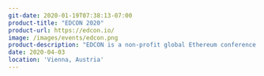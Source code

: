```yaml
---
git-date: 2020-01-19T07:38:13-07:00
product-title: "EDCON 2020"
product-url: https://edcon.io/
image: /images/events/edcon.png
product-description: "EDCON is a non-profit global Ethereum conference that happens once a year in different countries, and it is mainly committed to serving the Ethereum ecosystem, boosting the communication and interaction of Ethereum communities worldwide."  
date: 2020-04-03
location: 'Vienna, Austria'
---
```

